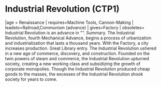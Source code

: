 # Industrial Revolution (CTP1)

 |age = Renaissance
 | requires=Machine Tools, Cannon-Making
 | leadsto=Railroad,Communism (advance)
 | gives=Factory
 | obsoletes=
Industrial Revolution is an advance in "".
Summary.
The Industrial Revolution, fourth Mechanical Advance, begins a process of urbanization and industrialization that lasts a thousand years. With the Factory, a city increases production.
Great Library entry.
The Industrial Revolution ushered in a new age of commerce, discovery, and construction. Founded on the twin powers of steam and commerce, the Industrial Revolution upturned society, creating a new working class and subsidizing the growth of corporate monopolies. Though the Industrial Revolution produced cheap goods to the masses, the excesses of the Industrial Revolution shook society for years to come.